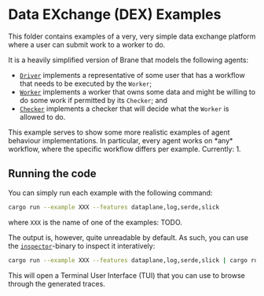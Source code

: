 # Data EXchange (DEX) Examples
This folder contains examples of a very, very simple data exchange platform where a user can submit work to a worker to do.

It is a heavily simplified version of Brane that models the following agents:
- [`Driver`](./agents/driver.rs) implements a representative of some user that has a workflow that needs to be executed by the `Worker`;
- [`Worker`](./agents/worker.rs) implements a worker that owns some data and might be willing to do some work if permitted by its `Checker`; and
- [`Checker`](./agents/checker.rs) implements a checker that will decide what the `Worker` is allowed to do.

This example serves to show some more realistic examples of agent behaviour implementations. In particular, every agent works on \*any\* workflow, where the specific workflow differs per example. Currently:
1. 


## Running the code
You can simply run each example with the following command:
```bash
cargo run --example XXX --features dataplane,log,serde,slick
```
where `XXX` is the name of one of the examples: TODO.

The output is, however, quite unreadable by default. As such, you can use the [`inspector`](../../bin/inspector/README.md)-binary to inspect it interatively:
```bash
cargo run --example XXX --features dataplane,log,serde,slick | cargo run --package inspector
```
This will open a Terminal User Interface (TUI) that you can use to browse through the generated traces.
